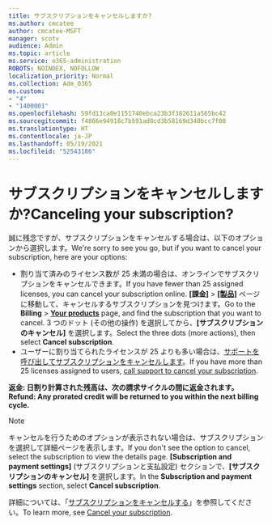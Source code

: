 ```yaml
---
title: サブスクリプションをキャンセルしますか?
ms.author: cmcatee
author: cmcatee-MSFT
manager: scotv
audience: Admin
ms.topic: article
ms.service: o365-administration
ROBOTS: NOINDEX, NOFOLLOW
localization_priority: Normal
ms.collection: Adm_O365
ms.custom:
- "4"
- "1400001"
ms.openlocfilehash: 59fd13ca0e1151740ebca23b3f382611a565bc42
ms.sourcegitcommit: f4866e94918c7b591ad0cd3b58169d340bcc7f00
ms.translationtype: HT
ms.contentlocale: ja-JP
ms.lasthandoff: 05/19/2021
ms.locfileid: "52543186"
---
```

# <a name="canceling-your-subscription"></a><span data-ttu-id="2186d-102">サブスクリプションをキャンセルしますか?</span><span class="sxs-lookup"><span data-stu-id="2186d-102">Canceling your subscription?</span></span>

<span data-ttu-id="2186d-103">誠に残念ですが、サブスクリプションをキャンセルする場合は、以下のオプションから選択します。</span><span class="sxs-lookup"><span data-stu-id="2186d-103">We're sorry to see you go, but if you want to cancel your subscription, here are your options:</span></span>
  
- <span data-ttu-id="2186d-104">割り当て済みのライセンス数が 25 未満の場合は、オンラインでサブスクリプションをキャンセルできます。</span><span class="sxs-lookup"><span data-stu-id="2186d-104">If you have fewer than 25 assigned licenses, you can cancel your subscription online.</span></span> <span data-ttu-id="2186d-105">**[課金]** \> **[[製品]](https://go.microsoft.com/fwlink/p/?linkid=842054)** ページに移動して、キャンセルするサブスクリプションを見つけます。</span><span class="sxs-lookup"><span data-stu-id="2186d-105">Go to the **Billing** \> **[Your products](https://go.microsoft.com/fwlink/p/?linkid=842054)** page, and find the subscription that you want to cancel.</span></span> <span data-ttu-id="2186d-106">3 つのドット (その他の操作) を選択してから、**[サブスクリプションのキャンセル]** を選択します。</span><span class="sxs-lookup"><span data-stu-id="2186d-106">Select the three dots (more actions), then select **Cancel subscription**.</span></span>
- <span data-ttu-id="2186d-107">ユーザーに割り当てられたライセンスが 25 よりも多い場合は、[サポートを呼び出してサブスクリプションをキャンセルします](https://go.microsoft.com/fwlink/p/?linkid=518322)。</span><span class="sxs-lookup"><span data-stu-id="2186d-107">If you have more than 25 licenses assigned to users, [call support to cancel your subscription](https://go.microsoft.com/fwlink/p/?linkid=518322).</span></span>
  
<span data-ttu-id="2186d-108">**返金: 日割り計算された残高は、次の請求サイクルの間に返金されます。**</span><span class="sxs-lookup"><span data-stu-id="2186d-108">**Refund: Any prorated credit will be returned to you within the next billing cycle.**</span></span>

> [!NOTE]
> <span data-ttu-id="2186d-109">キャンセルを行うためのオプションが表示されない場合は、サブスクリプションを選択して詳細ページを表示します。</span><span class="sxs-lookup"><span data-stu-id="2186d-109">If you don't see the option to cancel, select the subscription to view the details page.</span></span> <span data-ttu-id="2186d-110">**[Subscription and payment settings]** (サブスクリプションと支払設定) セクションで、**[サブスクリプションのキャンセル]** を選択します。</span><span class="sxs-lookup"><span data-stu-id="2186d-110">In the **Subscription and payment settings** section, select **Cancel subscription**.</span></span>

<span data-ttu-id="2186d-111">詳細については、「[サブスクリプションをキャンセルする](/microsoft-365/commerce/subscriptions/cancel-your-subscription)」を参照してください。</span><span class="sxs-lookup"><span data-stu-id="2186d-111">To learn more, see [Cancel your subscription](/microsoft-365/commerce/subscriptions/cancel-your-subscription).</span></span>
